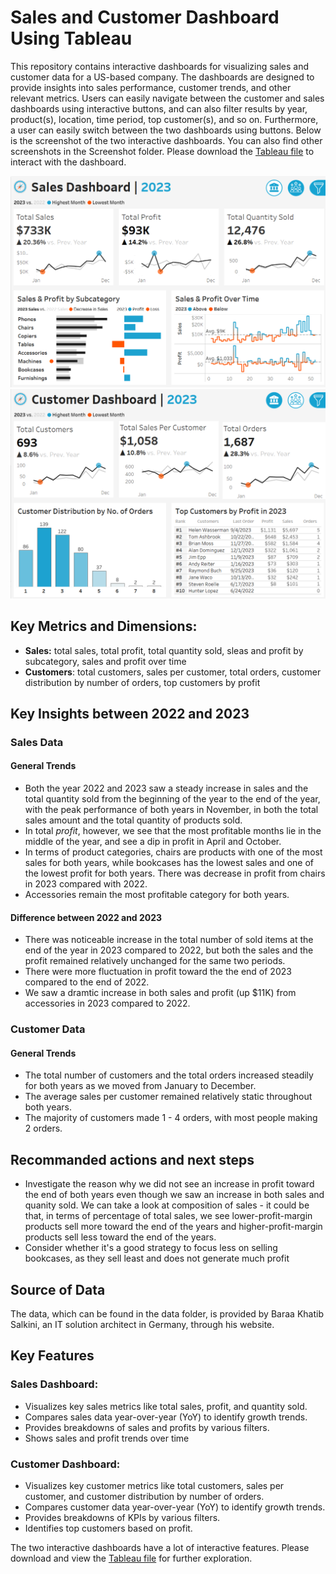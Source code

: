 # Sales and Customer Dashboard Using Tableau

This repository contains interactive dashboards for visualizing sales and customer data for a US-based company. The dashboards are designed to provide insights into sales performance, customer trends, and other relevant metrics. Users can easily navigate between the customer and sales dashboards using interactive buttons, and can also filter results by year, product(s), location, time period, top customer(s), and so on. Furthermore, a user can easily switch between the two dashboards using buttons. Below is the screenshot of the two interactive dashboards. You can also find other screenshots in the Screenshot folder. Please download the [Tableau file](https://github.com/srheegit/Sales-and-Customer-Dashboard-Using-Tableau/blob/main/Sales%20and%20Customer%20Dashboard.twb) to interact with the dashboard.

![Sales Dashboard](https://github.com/srheegit/Sales-and-Customer-Dashboard-Using-Tableau/blob/main/Screenshots/Sales%20Dashboard.png)
![Customer Dashboard](https://github.com/srheegit/Sales-and-Customer-Dashboard-Using-Tableau/blob/main/Screenshots/Customers%20Dashboard.png)

## Key Metrics and Dimensions:

- **Sales:** total sales, total profit, total quantity sold, sleas and profit by subcategory, sales and profit over time
- **Customers**: total customers, sales per customer, total orders, customer distribution by number of orders, top customers by profit

## Key Insights between 2022 and 2023

### Sales Data

#### General Trends
- Both the year 2022 and 2023 saw a steady increase in sales and the total quantity sold from the beginning of the year to the end of the year, with the peak performance of both years in November, in both the total sales amount and the total quantity of products sold.
- In total *profit*, however, we see that the most profitable months lie in the middle of the year, and see a dip in profit in April and October.
- In terms of product categories, chairs are products with one of the most sales for both years, while bookcases has the lowest sales and one of the lowest profit for both years. There was decrease in profit from chairs in 2023 compared with 2022.
- Accessories remain the most profitable category for both years.

#### Difference between 2022 and 2023
- There was noticeable increase in the total number of sold items at the end of the year in 2023 compared to 2022, but both the sales and the profit remained relatively unchanged for the same two periods.
- There were more fluctuation in profit toward the the end of 2023 compared to the end of 2022.
- We saw a dramtic increase in both sales and profit (up $11K) from accessories in 2023 compared to 2022.

### Customer Data

#### General Trends
- The total number of customers and the total orders increased steadily for both years as we moved from January to December.
- The average sales per customer remained relatively static throughout both years.
- The majority of customers made 1 - 4 orders, with most people making 2 orders.

## Recommanded actions and next steps
- Investigate the reason why we did not see an increase in profit toward the end of both years even though we saw an increase in both sales and quanity sold. We can take a look at composition of sales - it could be that, in terms of percentage of total sales, we see lower-profit-margin products sell more toward the end of the years and higher-profit-margin products sell less toward the end of the years.
- Consider whether it's a good strategy to focus less on selling bookcases, as they sell least and does not generate much profit

## Source of Data

The data, which can be found in the data folder, is provided by Baraa Khatib Salkini, an IT solution architect in Germany, through his website.

## Key Features

### Sales Dashboard:
- Visualizes key sales metrics like total sales, profit, and quantity sold.
- Compares sales data year-over-year (YoY) to identify growth trends.
- Provides breakdowns of sales and profits by various filters.
- Shows sales and profit trends over time

### Customer Dashboard:
- Visualizes key customer metrics like total customers, sales per customer, and customer distribution by number of orders.
- Compares customer data year-over-year (YoY) to identify growth trends.
- Provides breakdowns of KPIs by various filters.
- Identifies top customers based on profit.

The two interactive dashboards have a lot of interactive features. Please download and view the [Tableau file](https://github.com/srheegit/Sales-and-Customer-Dashboard-Using-Tableau/blob/main/Sales%20and%20Customer%20Dashboard.twb) for further exploration.
